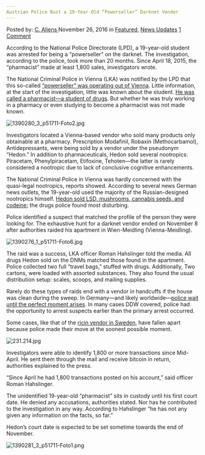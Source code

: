 ```yaml
---
Austrian Police Bust a 19-Year-Old “Powerseller” Darknet Vender
---
```

<article class="post-listing post-16602 post type-post status-publish format-standard has-post-thumbnail hentry category-deepdot-news category-news-updates tag-19yearold tag-austrian tag-bust tag-darknet tag-police tag-powerseller tag-vender">
    <div class="post-inner">
    <p class="post-meta">
    <span>Posted by: <a href="https://www.deepdotweb.com/author/caliens/" title="">C. Aliens </a></span>
    <span>November 26, 2016</span>
    <span>in <a href="https://www.deepdotweb.com/category/deepdot-news/" rel="category tag">Featured</a>, <a href="https://www.deepdotweb.com/category/news-updates/" rel="category tag">News Updates</a></span>
    <span><a href="https://www.deepdotweb.com/2016/11/26/austrian-police-bust-19-year-old-powerseller-darknet-vender/#comments">1 Comment</a></span>
    </p>
    <div class="clear"></div>
    <div class="entry">
    <p>According to the National Police Directorate (LPD), a 19-year-old student was arrested for being a “powerseller” on the darknet. The investigation, according to the police, took more than 20 months. Since April 18, 2015, the “pharmacist” made at least 1,800 sales, investigators wrote.</p>
    <p>The National Criminal Police in Vienna (LKA) was notified by the LPD that this so-called <a href="http://derstandard.at/2000047728477/19-Jaehriger-Pharmaziestudent-verkaufte-Drogen-im-Darknet">“powerseller” was operating out of Vienna</a>. Little information, at the start of the investigation, little was known about the student. <a href="http://www.vienna.at/suchtmittel-im-darknet-verkauft-powerseller-in-meidling-festgenommen/5017434">He was called a pharmacist—a student of drugs</a>. But whether he was truly working in a pharmacy or even studying to become a pharmacist was not made known.</p>
    <p><img class="wp-image-16603 aligncenter" src="https://www.deepdotweb.com/wp-content/uploads/2016/11/1390280_3_p51711-foto2-jpg-1.jpeg" alt="1390280_3_p51711-Foto2.jpg" srcset="https://www.deepdotweb.com/wp-content/uploads/2016/11/1390280_3_p51711-foto2-jpg-1.jpeg 1000w, https://www.deepdotweb.com/wp-content/uploads/2016/11/1390280_3_p51711-foto2-jpg-1-300x169.jpeg 300w" sizes="(max-width: 1000px) 100vw, 1000px" /></p>
    <p>Investigators located a Vienna-based vendor who sold many products only obtainable at a pharmacy. Prescription Modafinil, Robaxin (Methocarbamol), Antidepressants, were being sold by a vendor under the pseudonym &#8220;Hedon.&#8221; In addition to pharmaceuticals, Hedon sold several nootropics: Piracetam, Phenylpiracetam, Etifoxine, Tehoten—the latter is rarely considered a nootropic due to lack of conclusive cognitive enhancements.</p>
    <p>The National Criminal Police in Vienna was hardly concerned with the quasi-legal nootropics, reports showed. According to several news German news outlets, the 19-year-old used the majority of the Russian-designed nootropics himself. <a href="http://www.polizei.gv.at/wien/presse/aussendungen/presse.aspx?prid=6D555132555476633644593D&amp;pro=0">Hedon sold LSD, mushrooms, cannabis seeds, and codeine</a>; the drugs police found most disturbing.</p>
    <p>Police identified a suspect that matched the profile of the person they were looking for. The exhaustive hunt for a darknet vendor ended on November 8 after authorities raided his apartment in Wien-Meidling (Vienna-Meidling).</p>
    <p><img class="wp-image-16604 aligncenter" src="https://www.deepdotweb.com/wp-content/uploads/2016/11/1390276_1_p51711-foto6-jpg-1.jpeg" alt="1390276_1_p51711-Foto6.jpg" srcset="https://www.deepdotweb.com/wp-content/uploads/2016/11/1390276_1_p51711-foto6-jpg-1.jpeg 1000w, https://www.deepdotweb.com/wp-content/uploads/2016/11/1390276_1_p51711-foto6-jpg-1-300x225.jpeg 300w" sizes="(max-width: 1000px) 100vw, 1000px" /></p>
    <p>The raid was a success, LKA officer Roman Hahslinger told the media. All drugs Hedon sold on the DNMs matched those found in the apartment. Police collected two full “travel bags,” stuffed with drugs. Additionally, Two cartons, were loaded with assorted substances. They also found the usual distribution setup: scales, scoops, and mailing supplies.</p>
    <p>Rarely do these types of raids end with a vendor in handcuffs if the house was clean during the sweep. In Germany—and likely worldwide—<a href="https://www.deepdotweb.com/2016/11/17/police-bust-darknet-drug-ring-500g-amphetamine-underground-storage/">police wait until the perfect moment arises</a>. In many cases DDW covered, police had the opportunity to arrest suspects earlier than the primary arrest occurred.</p>
    <p>Some cases, like that of the <a href="https://www.deepdotweb.com/2016/11/02/prosecutor-says-ricin-vender-convicted-theft-distribution-possibly-extortion/">ricin vendor in Sweden</a>, have fallen apart because police made their move at the soonest possible moment.</p>
    <p><img class="wp-image-16605 aligncenter" src="https://www.deepdotweb.com/wp-content/uploads/2016/11/231-214-jpg-1.jpeg" alt="231.214.jpg" srcset="https://www.deepdotweb.com/wp-content/uploads/2016/11/231-214-jpg-1.jpeg 940w, https://www.deepdotweb.com/wp-content/uploads/2016/11/231-214-jpg-1-300x169.jpeg 300w" sizes="(max-width: 940px) 100vw, 940px" /></p>
    <p>Investigators were able to identify 1,800 or more transactions since Mid-April. He sent them through the mail and receive bitcoin in return, authorities explained to the press.</p>
    <p>&#8220;Since April he had 1,800 transactions posted on his account,&#8221; said officer Roman Hahslinger.</p>
    <p>The unidentified 19-year-old “pharmacist” sits in custody until his first court date. He denied any accusations, authorities stated. Nor has he contributed to the investigation in any way. According to Hahslinger &#8220;he has not any given any information on the facts, so far.”</p>
    <p>Hedon’s court date is expected to be set sometime towards the end of November.</p>
    <p><img class="wp-image-16606 aligncenter" src="https://www.deepdotweb.com/wp-content/uploads/2016/11/1390281_3_p51711-foto1-png-1.png" alt="1390281_3_p51711-Foto1.png" srcset="https://www.deepdotweb.com/wp-content/uploads/2016/11/1390281_3_p51711-foto1-png-1.png 1000w, https://www.deepdotweb.com/wp-content/uploads/2016/11/1390281_3_p51711-foto1-png-1-300x169.png 300w" sizes="(max-width: 1000px) 100vw, 1000px" /></p>
    </div>
    <span style="display:none"><a href="https://www.deepdotweb.com/tag/19yearold/" rel="tag">19yearold</a> <a href="https://www.deepdotweb.com/tag/austrian/" rel="tag">austrian</a> <a href="https://www.deepdotweb.com/tag/bust/" rel="tag">bust</a> <a href="https://www.deepdotweb.com/tag/darknet/" rel="tag">darknet</a> <a href="https://www.deepdotweb.com/tag/police/" rel="tag">police</a> <a href="https://www.deepdotweb.com/tag/powerseller/" rel="tag">powerseller</a> <a href="https://www.deepdotweb.com/tag/vender/" rel="tag">vender</a></span> <span style="display:none" class="updated">2016-11-26</span>
    <div style="display:none" class="vcard author" itemprop="author" itemscope itemtype="http://schema.org/Person"><strong class="fn" itemprop="name"><a href="https://www.deepdotweb.com/author/caliens/" title="Posts by C. Aliens" rel="author">C. Aliens</a></strong></div>
    </div>
</article>

